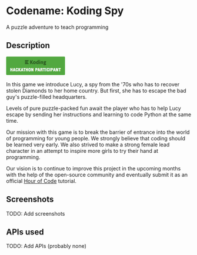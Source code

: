 # Codename: Koding Spy

A puzzle adventure to teach programming

## Description

[![Koding Hackathon](/images/badge.png?raw=true "Koding Hackathon")](https://koding.com/Hackathon)

In this game we introduce Lucy, a spy from the '70s who has to recover stolen Diamonds to her home country. But first, she has to escape the bad guy's puzzle-filled headquarters.

Levels of pure puzzle-packed fun await the player who has to help Lucy escape by sending her instructions and learning to code Python at the same time.

Our mission with this game is to break the barrier of entrance into the world of programming for young people. We strongly believe that coding should be learned very early. We also strived to make a strong female lead character in an attempt to inspire more girls to try their hand at programming.

Our vision is to continue to improve this project in the upcoming months with the help of the open-source community and eventually submit it as an official [Hour of Code](http://hourofcode.com/) tutorial.


## Screenshots

TODO: Add screenshots

## APIs used

TODO: Add APIs (probably none)
